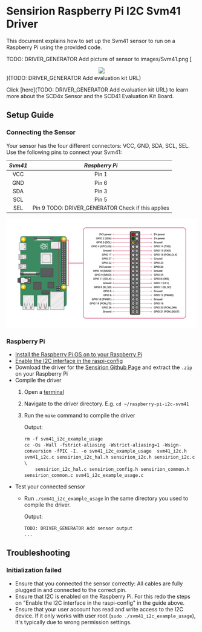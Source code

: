 # Sensirion Raspberry Pi I2C Svm41 Driver

This document explains how to set up the Svm41 sensor to run on a Raspberry Pi
using the provided code.

TODO: DRIVER_GENERATOR Add picture of sensor to images/Svm41.png
[<center><img src="images/Svm41.png" width="300px"></center>](TODO: DRIVER_GENERATOR Add evaluation kit URL)

Click [here](TODO: DRIVER_GENERATOR Add evaluation kit URL) to learn more about the SCD4x Sensor and the SCD41 Evaluation Kit Board.


## Setup Guide

### Connecting the Sensor

Your sensor has the four different connectors: VCC, GND, SDA, SCL, SEL. Use
the following pins to connect your Svm41:

 *Svm41*  |    *Raspberry Pi*
 :------: | :------------------:
   VCC    |        Pin 1
   GND    |        Pin 6
   SDA    |        Pin 3
   SCL    |        Pin 5
   SEL    |        Pin 9 TODO: DRIVER_GENERATOR Check if this applies

<center><img src="images/GPIO-Pinout-Diagram.png" width="900px"></center>

### Raspberry Pi

- [Install the Raspberry Pi OS on to your Raspberry Pi](https://projects.raspberrypi.org/en/projects/raspberry-pi-setting-up)
- [Enable the I2C interface in the raspi-config](https://www.raspberrypi.org/documentation/configuration/raspi-config.md)
- Download the driver for the [Sensirion Github Page](https://github.com/Sensirion/raspberry-pi-i2c-svm41) and extract the `.zip` on your Raspberry Pi
- Compile the driver
    1. Open a [terminal](https://www.raspberrypi.org/documentation/usage/terminal/?)
    2. Navigate to the driver directory. E.g. `cd ~/raspberry-pi-i2c-svm41`
    3. Run the `make` command to compile the driver

       Output:
       ```
       rm -f svm41_i2c_example_usage
       cc -Os -Wall -fstrict-aliasing -Wstrict-aliasing=1 -Wsign-conversion -fPIC -I. -o svm41_i2c_example_usage  svm41_i2c.h svm41_i2c.c sensirion_i2c_hal.h sensirion_i2c.h sensirion_i2c.c \
           sensirion_i2c_hal.c sensirion_config.h sensirion_common.h sensirion_common.c svm41_i2c_example_usage.c
       ```
- Test your connected sensor
    - Run `./svm41_i2c_example_usage` in the same directory you used to
      compile the driver.

      Output:
      ```
      TODO: DRIVER_GENERATOR Add sensor output
      ...
      ```

## Troubleshooting

### Initialization failed

-   Ensure that you connected the sensor correctly: All cables are fully
    plugged in and connected to the correct pin.
-   Ensure that I2C is enabled on the Raspberry Pi. For this redo the steps on
    "Enable the I2C interface in the raspi-config" in the guide above.
-   Ensure that your user account has read and write access to the I2C device.
    If it only works with user root (`sudo ./svm41_i2c_example_usage`), it's
    typically due to wrong permission settings.
